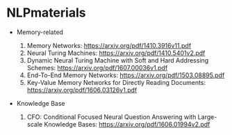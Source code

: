 # NLPmaterials

* Memory-related
  1. Memory Networks: https://arxiv.org/pdf/1410.3916v11.pdf
  2. Neural Turing Machines: https://arxiv.org/pdf/1410.5401v2.pdf
    1. Dynamic Neural Turing Machine with Soft and Hard Addressing Schemes: https://arxiv.org/pdf/1607.00036v1.pdf
  3. End-To-End Memory Networks: https://arxiv.org/pdf/1503.08895.pdf
    1. Key-Value Memory Networks for Directly Reading Documents: https://arxiv.org/pdf/1606.03126v1.pdf


* Knowledge Base
  1. CFO: Conditional Focused Neural Question Answering with Large-scale Knowledge Bases: https://arxiv.org/pdf/1606.01994v2.pdf



